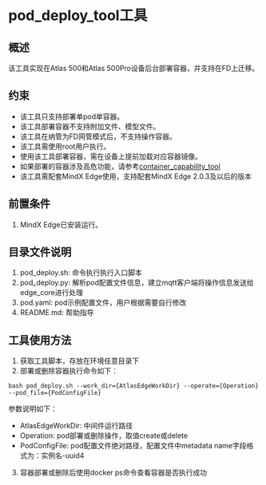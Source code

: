 # pod_deploy_tool工具
## 概述
该工具实现在Atlas 500和Atlas 500Pro设备后台部署容器，并支持在FD上迁移。

## 约束
- 该工具只支持部署单pod单容器。
- 该工具部署容器不支持附加文件、模型文件。
- 该工具在纳管为FD网管模式后，不支持操作容器。
- 该工具需使用root用户执行。
- 使用该工具部署容器，需在设备上提前加载对应容器镜像。
- 如果部署的容器涉及高危功能，请参考[container_capability_tool](https://gitee.com/ascend/tools/tree/master/container_capability_tool)
- 该工具需配套MindX Edge使用，支持配套MindX Edge 2.0.3及以后的版本

## 前置条件
1. MindX Edge已安装运行。

## 目录文件说明
1. pod_deploy.sh: 命令执行执行入口脚本
2. pod_deploy.py: 解析pod配置文件信息，建立mqtt客户端将操作信息发送给edge_core进行处理
3. pod.yaml: pod示例配置文件，用户根据需要自行修改
4. README.md: 帮助指导


## 工具使用方法
1. 获取工具脚本，存放在环境任意目录下
2. 部署或删除容器执行命令如下：
```
bash pod_deploy.sh --work_dir={AtlasEdgeWorkDir} --operate={Operation} --pod_file={PodConfigFile}
```
参数说明如下：
* AtlasEdgeWorkDir: 中间件运行路径
* Operation: pod部署或删除操作，取值create或delete
* PodConfigFile: pod配置文件绝对路径，配置文件中metadata name字段格式为：实例名-uuid4

3. 容器部署或删除后使用docker ps命令查看容器是否执行成功
